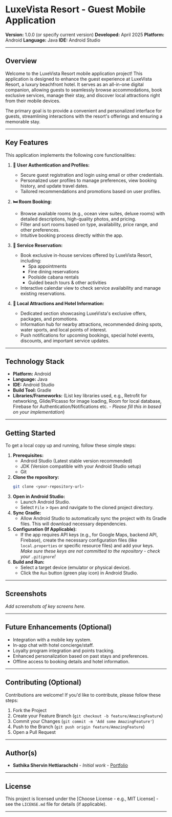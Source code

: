 # LuxeVista Resort - Guest Mobile Application

**Version:** 1.0.0 (or specify current version)
**Developed:** April 2025 **Platform:** Android
**Language:** Java
**IDE:** Android Studio

---

## Overview

Welcome to the LuxeVista Resort mobile application project! This application is designed to enhance the guest experience at LuxeVista Resort, a luxury beachfront hotel. It serves as an all-in-one digital companion, allowing guests to seamlessly browse accommodations, book exclusive services, manage their stay, and discover local attractions right from their mobile devices.

The primary goal is to provide a convenient and personalized interface for guests, streamlining interactions with the resort's offerings and ensuring a memorable stay.

---

## Key Features

This application implements the following core functionalities:

1.  **👤 User Authentication and Profiles:**
    * Secure guest registration and login using email or other credentials.
    * Personalized user profiles to manage preferences, view booking history, and update travel dates.
    * Tailored recommendations and promotions based on user profiles.

2.  **🛏️ Room Booking:**
    * Browse available rooms (e.g., ocean view suites, deluxe rooms) with detailed descriptions, high-quality photos, and pricing.
    * Filter and sort rooms based on type, availability, price range, and other preferences.
    * Intuitive booking process directly within the app.

3.  **📅 Service Reservation:**
    * Book exclusive in-house services offered by LuxeVista Resort, including:
        * Spa appointments
        * Fine dining reservations
        * Poolside cabana rentals
        * Guided beach tours & other activities
    * Interactive calendar view to check service availability and manage existing reservations.

4.  **🌴 Local Attractions and Hotel Information:**
    * Dedicated section showcasing LuxeVista's exclusive offers, packages, and promotions.
    * Information hub for nearby attractions, recommended dining spots, water sports, and local points of interest.
    * Push notifications for upcoming bookings, special hotel events, discounts, and important service updates.

---

## Technology Stack

* **Platform:** Android
* **Language:** Java
* **IDE:** Android Studio
* **Build Tool:** Gradle
* **Libraries/Frameworks:** (List key libraries used, e.g., Retrofit for networking, Glide/Picasso for image loading, Room for local database, Firebase for Authentication/Notifications etc. - *Please fill this in based on your implementation*)

---

## Getting Started

To get a local copy up and running, follow these simple steps:

1.  **Prerequisites:**
    * Android Studio (Latest stable version recommended)
    * JDK (Version compatible with your Android Studio setup)
    * Git
2.  **Clone the repository:**
    ```bash
    git clone <your-repository-url>
    ```
3.  **Open in Android Studio:**
    * Launch Android Studio.
    * Select `File` > `Open` and navigate to the cloned project directory.
4.  **Sync Gradle:**
    * Allow Android Studio to automatically sync the project with its Gradle files. This will download necessary dependencies.
5.  **Configuration (If Applicable):**
    * If the app requires API keys (e.g., for Google Maps, backend API, Firebase), create the necessary configuration files (like `local.properties` or specific resource files) and add your keys. *Make sure these keys are not committed to the repository - check your `.gitignore`!*
6.  **Build and Run:**
    * Select a target device (emulator or physical device).
    * Click the `Run` button (green play icon) in Android Studio.

---

## Screenshots

*Add screenshots of key screens here.*

---

## Future Enhancements (Optional)

* Integration with a mobile key system.
* In-app chat with hotel concierge/staff.
* Loyalty program integration and points tracking.
* Enhanced personalization based on past stays and preferences.
* Offline access to booking details and hotel information.

---

## Contributing (Optional)

Contributions are welcome! If you'd like to contribute, please follow these steps:
1. Fork the Project
2. Create your Feature Branch (`git checkout -b feature/AmazingFeature`)
3. Commit your Changes (`git commit -m 'Add some AmazingFeature'`)
4. Push to the Branch (`git push origin feature/AmazingFeature`)
5. Open a Pull Request

---

## Author(s)

* **Sathika Shervin Hettiarachchi** - *Initial work* - [Portfolio](https://hetti219.github.io)

---

## License

This project is licensed under the [Choose License - e.g., MIT License] - see the `LICENSE.md` file for details (if applicable).

---
